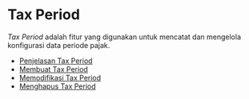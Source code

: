 # Tax Period

*Tax Period* adalah fitur yang digunakan untuk mencatat dan mengelola konfigurasi data periode pajak.

- [Penjelasan Tax Period](tax-period/penjelasan.md)
- [Membuat Tax Period](tax-period/membuat.md)
- [Memodifikasi Tax Period](tax-period/memodifikasi.md)
- [Menghapus Tax Period](tax-period/menghapus.md)
